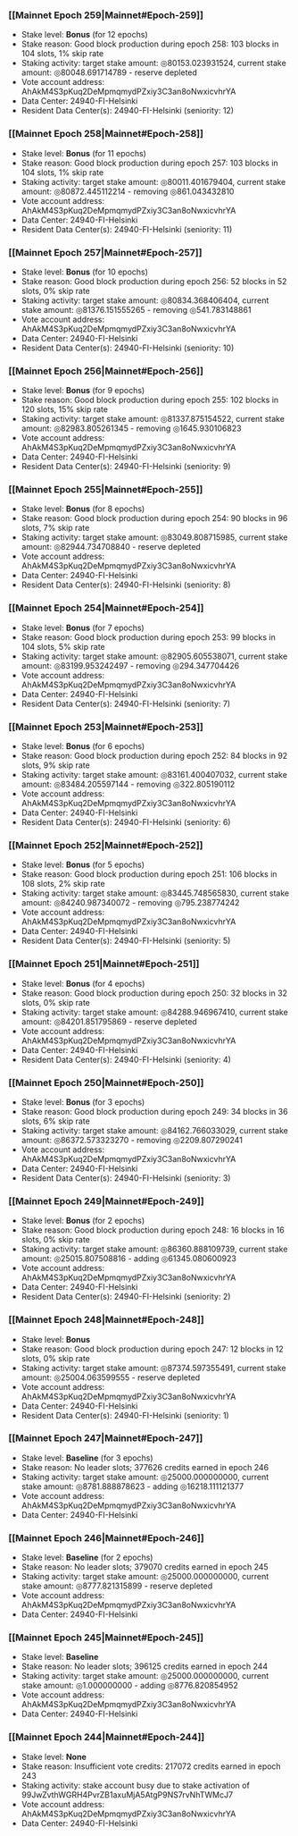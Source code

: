 ### [[Mainnet Epoch 259|Mainnet#Epoch-259]]
* Stake level: **Bonus** (for 12 epochs)
* Stake reason: Good block production during epoch 258: 103 blocks in 104 slots, 1% skip rate
* Staking activity: target stake amount: ◎80153.023931524, current stake amount: ◎80048.691714789 - reserve depleted
* Vote account address: AhAkM4S3pKuq2DeMpmqmydPZxiy3C3an8oNwxicvhrYA
* Data Center: 24940-FI-Helsinki
* Resident Data Center(s): 24940-FI-Helsinki (seniority: 12)
### [[Mainnet Epoch 258|Mainnet#Epoch-258]]
* Stake level: **Bonus** (for 11 epochs)
* Stake reason: Good block production during epoch 257: 103 blocks in 104 slots, 1% skip rate
* Staking activity: target stake amount: ◎80011.401679404, current stake amount: ◎80872.445112214 - removing ◎861.043432810
* Vote account address: AhAkM4S3pKuq2DeMpmqmydPZxiy3C3an8oNwxicvhrYA
* Data Center: 24940-FI-Helsinki
* Resident Data Center(s): 24940-FI-Helsinki (seniority: 11)
### [[Mainnet Epoch 257|Mainnet#Epoch-257]]
* Stake level: **Bonus** (for 10 epochs)
* Stake reason: Good block production during epoch 256: 52 blocks in 52 slots, 0% skip rate
* Staking activity: target stake amount: ◎80834.368406404, current stake amount: ◎81376.151555265 - removing ◎541.783148861
* Vote account address: AhAkM4S3pKuq2DeMpmqmydPZxiy3C3an8oNwxicvhrYA
* Data Center: 24940-FI-Helsinki
* Resident Data Center(s): 24940-FI-Helsinki (seniority: 10)
### [[Mainnet Epoch 256|Mainnet#Epoch-256]]
* Stake level: **Bonus** (for 9 epochs)
* Stake reason: Good block production during epoch 255: 102 blocks in 120 slots, 15% skip rate
* Staking activity: target stake amount: ◎81337.875154522, current stake amount: ◎82983.805261345 - removing ◎1645.930106823
* Vote account address: AhAkM4S3pKuq2DeMpmqmydPZxiy3C3an8oNwxicvhrYA
* Data Center: 24940-FI-Helsinki
* Resident Data Center(s): 24940-FI-Helsinki (seniority: 9)
### [[Mainnet Epoch 255|Mainnet#Epoch-255]]
* Stake level: **Bonus** (for 8 epochs)
* Stake reason: Good block production during epoch 254: 90 blocks in 96 slots, 7% skip rate
* Staking activity: target stake amount: ◎83049.808715985, current stake amount: ◎82944.734708840 - reserve depleted
* Vote account address: AhAkM4S3pKuq2DeMpmqmydPZxiy3C3an8oNwxicvhrYA
* Data Center: 24940-FI-Helsinki
* Resident Data Center(s): 24940-FI-Helsinki (seniority: 8)
### [[Mainnet Epoch 254|Mainnet#Epoch-254]]
* Stake level: **Bonus** (for 7 epochs)
* Stake reason: Good block production during epoch 253: 99 blocks in 104 slots, 5% skip rate
* Staking activity: target stake amount: ◎82905.605538071, current stake amount: ◎83199.953242497 - removing ◎294.347704426
* Vote account address: AhAkM4S3pKuq2DeMpmqmydPZxiy3C3an8oNwxicvhrYA
* Data Center: 24940-FI-Helsinki
* Resident Data Center(s): 24940-FI-Helsinki (seniority: 7)
### [[Mainnet Epoch 253|Mainnet#Epoch-253]]
* Stake level: **Bonus** (for 6 epochs)
* Stake reason: Good block production during epoch 252: 84 blocks in 92 slots, 9% skip rate
* Staking activity: target stake amount: ◎83161.400407032, current stake amount: ◎83484.205597144 - removing ◎322.805190112
* Vote account address: AhAkM4S3pKuq2DeMpmqmydPZxiy3C3an8oNwxicvhrYA
* Data Center: 24940-FI-Helsinki
* Resident Data Center(s): 24940-FI-Helsinki (seniority: 6)
### [[Mainnet Epoch 252|Mainnet#Epoch-252]]
* Stake level: **Bonus** (for 5 epochs)
* Stake reason: Good block production during epoch 251: 106 blocks in 108 slots, 2% skip rate
* Staking activity: target stake amount: ◎83445.748565830, current stake amount: ◎84240.987340072 - removing ◎795.238774242
* Vote account address: AhAkM4S3pKuq2DeMpmqmydPZxiy3C3an8oNwxicvhrYA
* Data Center: 24940-FI-Helsinki
* Resident Data Center(s): 24940-FI-Helsinki (seniority: 5)
### [[Mainnet Epoch 251|Mainnet#Epoch-251]]
* Stake level: **Bonus** (for 4 epochs)
* Stake reason: Good block production during epoch 250: 32 blocks in 32 slots, 0% skip rate
* Staking activity: target stake amount: ◎84288.946967410, current stake amount: ◎84201.851795869 - reserve depleted
* Vote account address: AhAkM4S3pKuq2DeMpmqmydPZxiy3C3an8oNwxicvhrYA
* Data Center: 24940-FI-Helsinki
* Resident Data Center(s): 24940-FI-Helsinki (seniority: 4)
### [[Mainnet Epoch 250|Mainnet#Epoch-250]]
* Stake level: **Bonus** (for 3 epochs)
* Stake reason: Good block production during epoch 249: 34 blocks in 36 slots, 6% skip rate
* Staking activity: target stake amount: ◎84162.766033029, current stake amount: ◎86372.573323270 - removing ◎2209.807290241
* Vote account address: AhAkM4S3pKuq2DeMpmqmydPZxiy3C3an8oNwxicvhrYA
* Data Center: 24940-FI-Helsinki
* Resident Data Center(s): 24940-FI-Helsinki (seniority: 3)
### [[Mainnet Epoch 249|Mainnet#Epoch-249]]
* Stake level: **Bonus** (for 2 epochs)
* Stake reason: Good block production during epoch 248: 16 blocks in 16 slots, 0% skip rate
* Staking activity: target stake amount: ◎86360.888109739, current stake amount: ◎25015.807508816 - adding ◎61345.080600923
* Vote account address: AhAkM4S3pKuq2DeMpmqmydPZxiy3C3an8oNwxicvhrYA
* Data Center: 24940-FI-Helsinki
* Resident Data Center(s): 24940-FI-Helsinki (seniority: 2)
### [[Mainnet Epoch 248|Mainnet#Epoch-248]]
* Stake level: **Bonus**
* Stake reason: Good block production during epoch 247: 12 blocks in 12 slots, 0% skip rate
* Staking activity: target stake amount: ◎87374.597355491, current stake amount: ◎25004.063599555 - reserve depleted
* Vote account address: AhAkM4S3pKuq2DeMpmqmydPZxiy3C3an8oNwxicvhrYA
* Data Center: 24940-FI-Helsinki
* Resident Data Center(s): 24940-FI-Helsinki (seniority: 1)
### [[Mainnet Epoch 247|Mainnet#Epoch-247]]
* Stake level: **Baseline** (for 3 epochs)
* Stake reason: No leader slots; 377626 credits earned in epoch 246
* Staking activity: target stake amount: ◎25000.000000000, current stake amount: ◎8781.888878623 - adding ◎16218.111121377
* Vote account address: AhAkM4S3pKuq2DeMpmqmydPZxiy3C3an8oNwxicvhrYA
* Data Center: 24940-FI-Helsinki
### [[Mainnet Epoch 246|Mainnet#Epoch-246]]
* Stake level: **Baseline** (for 2 epochs)
* Stake reason: No leader slots; 379070 credits earned in epoch 245
* Staking activity: target stake amount: ◎25000.000000000, current stake amount: ◎8777.821315899 - reserve depleted
* Vote account address: AhAkM4S3pKuq2DeMpmqmydPZxiy3C3an8oNwxicvhrYA
* Data Center: 24940-FI-Helsinki
### [[Mainnet Epoch 245|Mainnet#Epoch-245]]
* Stake level: **Baseline**
* Stake reason: No leader slots; 396125 credits earned in epoch 244
* Staking activity: target stake amount: ◎25000.000000000, current stake amount: ◎1.000000000 - adding ◎8776.820854952
* Vote account address: AhAkM4S3pKuq2DeMpmqmydPZxiy3C3an8oNwxicvhrYA
* Data Center: 24940-FI-Helsinki
### [[Mainnet Epoch 244|Mainnet#Epoch-244]]
* Stake level: **None**
* Stake reason: Insufficient vote credits: 217072 credits earned in epoch 243
* Staking activity: stake account busy due to stake activation of 99JwZvthWGRH4PvrZB1axuMjA5AtgP9NS7rvNhTWMcJ7
* Vote account address: AhAkM4S3pKuq2DeMpmqmydPZxiy3C3an8oNwxicvhrYA
* Data Center: 24940-FI-Helsinki